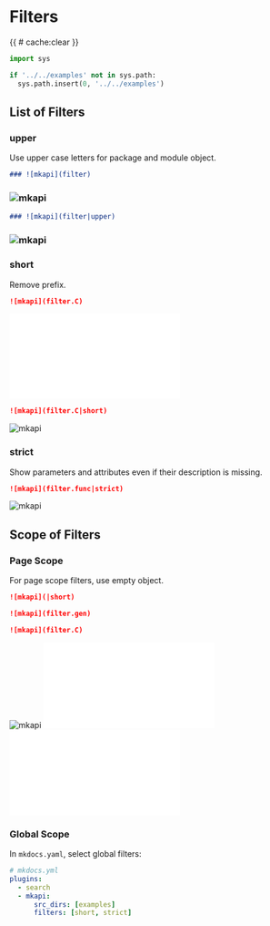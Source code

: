 # Filters

<style type="text/css">
<!--
.mkapi-node {
  border: 2px dashed #88AA88;
  margin-left: 0px;
  margin-bottom: 20px;
}
-->
</style>

{{ # cache:clear }}

```python hide
import sys

if '../../examples' not in sys.path:
  sys.path.insert(0, '../../examples')
```

## List of Filters

### upper

Use upper case letters for package and module object.

~~~markdown
### ![mkapi](filter)
~~~

### ![mkapi](filter)

~~~markdown
### ![mkapi](filter|upper)
~~~

### ![mkapi](filter|upper)

### short

Remove prefix.

~~~markdown
![mkapi](filter.C)
~~~

![mkapi](filter.C)

~~~markdown
![mkapi](filter.C|short)
~~~

![mkapi](filter.C|short)


### strict

Show parameters and attributes even if their description is missing.

~~~markdown
![mkapi](filter.func|strict)
~~~

![mkapi](filter.func|strict)


## Scope of Filters

### Page Scope

For page scope filters, use empty object.

~~~markdown
![mkapi](|short)
~~~
~~~markdown
![mkapi](filter.gen)
~~~
~~~markdown
![mkapi](filter.C)
~~~

![mkapi](|short)
![mkapi](filter.gen)
![mkapi](filter.C)

### Global Scope

In `mkdocs.yaml`, select global filters:

~~~yml
# mkdocs.yml
plugins:
  - search
  - mkapi:
      src_dirs: [examples]
      filters: [short, strict]
~~~
